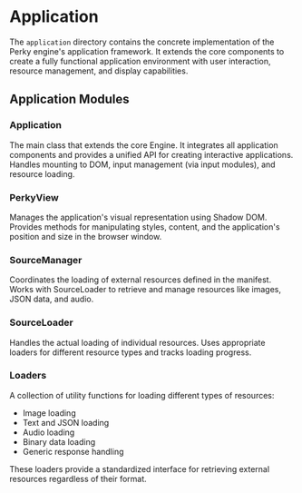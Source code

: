 # Application

The `application` directory contains the concrete implementation of the Perky engine's application framework. It extends the core components to create a fully functional application environment with user interaction, resource management, and display capabilities.

## Application Modules

### Application
The main class that extends the core Engine. It integrates all application components and provides a unified API for creating interactive applications. Handles mounting to DOM, input management (via input modules), and resource loading.

### PerkyView
Manages the application's visual representation using Shadow DOM. Provides methods for manipulating styles, content, and the application's position and size in the browser window.

### SourceManager
Coordinates the loading of external resources defined in the manifest. Works with SourceLoader to retrieve and manage resources like images, JSON data, and audio.

### SourceLoader
Handles the actual loading of individual resources. Uses appropriate loaders for different resource types and tracks loading progress.

### Loaders
A collection of utility functions for loading different types of resources:
- Image loading
- Text and JSON loading
- Audio loading
- Binary data loading
- Generic response handling

These loaders provide a standardized interface for retrieving external resources regardless of their format.
